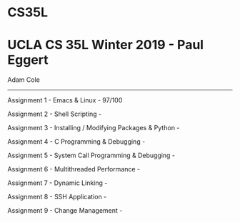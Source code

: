 # CS35L
# UCLA CS 35L Winter 2019 - Paul Eggert


Adam Cole

--------------------------------------

Assignment 1  - Emacs & Linux -  97/100

Assignment 2  - Shell Scripting -  

Assignment 3  - Installing / Modifying Packages & Python - 

Assignment 4  - C Programming & Debugging - 

Assignment 5  - System Call Programming & Debugging -  

Assignment 6  - Multithreaded Performance -  

Assignment 7  - Dynamic Linking -  

Assignment 8  - SSH Application - 

Assignment 9  - Change Management -  
